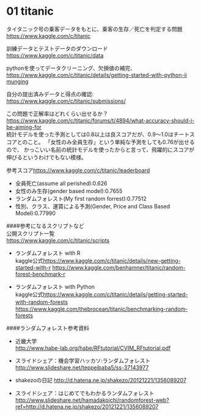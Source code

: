 # 01 titanic
タイタニック号の乗客データをもとに、乗客の生存／死亡を判定する問題  
<https://www.kaggle.com/c/titanic>  

訓練データとテストデータのダウンロード  
<https://www.kaggle.com/c/titanic/data>

pythonを使ってデータクリーニング、欠損値の補完、  
<https://www.kaggle.com/c/titanic/details/getting-started-with-python-ii>   [munging](munging)



自分の提出済みデータと得点の確認:
<https://www.kaggle.com/c/titanic/submissions/>  


この問題で正解率はどれくらい出せるか？  
<https://www.kaggle.com/c/titanic/forums/t/4894/what-accuracy-should-i-be-aiming-for>  
統計モデルを使った予測としては0.8以上は良スコアだが、0.9～1.0はチートスコアとのこと。
「女性のみ全員生存」という単純な予測をしても0.76が出せるので、
かっこいい名前の統計モデルを使ったからと言って、飛躍的にスコアが
伸びるというわけでもない模様。

参考スコア<https://www.kaggle.com/c/titanic/leaderboard>  
- 全員死亡(assume all perished):0.626
- 女性のみ生存(gender based model):0.7655
- ランダムフォレスト(My first random forrest):0.77512
- 性別、クラス、運賃による予測(Gender, Price and Class Based Model):0.77990

####参考になるスクリプトなど  
公開スクリプト一覧  
<https://www.kaggle.com/c/titanic/scripts>  

- ランダムフォレスト with R  
kaggle公式<https://www.kaggle.com/c/titanic/details/new-getting-started-with-r>
<https://www.kaggle.com/benhamner/titanic/random-forest-benchmark-r>

- ランダムフォレスト with Python  
kaggle公式<https://www.kaggle.com/c/titanic/details/getting-started-with-random-forests>　　
<https://www.kaggle.com/thebrocean/titanic/benchmarking-random-forests>


####ランダムフォレスト参考資料  
- 近畿大学  
<http://www.habe-lab.org/habe/RFtutorial/CVIM_RFtutorial.pdf>

- スライドシェア：機会学習ハッカソ:ランダムフォレスト  
<http://www.slideshare.net/teppeibaba5/ss-37143977>

- shakezoの日記
<http://d.hatena.ne.jp/shakezo/20121221/1356089207>

- スライドシェア：はじめてでもわかるランダムフォレスト
<http://www.slideshare.net/hamadakoichi/randomforest-web?ref=http://d.hatena.ne.jp/shakezo/20121221/1356089207>
